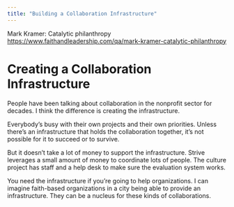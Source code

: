 ```yaml
---
title: "Building a Collaboration Infrastructure"
---
```


Mark Kramer: Catalytic philanthropy
https://www.faithandleadership.com/qa/mark-kramer-catalytic-philanthropy

# Creating a Collaboration Infrastructure
People have been talking about collaboration in the nonprofit sector for decades. I think the difference is creating the infrastructure.

Everybody’s busy with their own projects and their own priorities. Unless there’s an infrastructure that holds the collaboration together, it’s not possible for it to succeed or to survive.

But it doesn’t take a lot of money to support the infrastructure. Strive leverages a small amount of money to coordinate lots of people. The culture project has staff and a help desk to make sure the evaluation system works.

You need the infrastructure if you’re going to help organizations. I can imagine faith-based organizations in a city being able to provide an infrastructure. They can be a nucleus for these kinds of collaborations.
